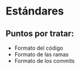 # Estándares

## Puntos por tratar:
- Formato del código
- Formato de las ramas
- Formato de los commits
